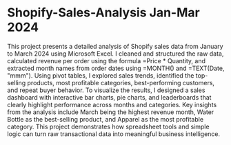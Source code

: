 # Shopify-Sales-Analysis Jan-Mar 2024
This project presents a detailed analysis of Shopify sales data from January to March 2024 using Microsoft Excel. I cleaned and structured the raw data, calculated revenue per order using the formula =Price * Quantity, and extracted month names from order dates using =MONTH() and =TEXT(Date, "mmm"). Using pivot tables, I explored sales trends, identified the top-selling products, most profitable categories, best-performing customers, and repeat buyer behavior. To visualize the results, I designed a sales dashboard with interactive bar charts, pie charts, and leaderboards that clearly highlight performance across months and categories. Key insights from the analysis include March being the highest revenue month, Water Bottle as the best-selling product, and Apparel as the most profitable category. This project demonstrates how spreadsheet tools and simple logic can turn raw transactional data into meaningful business intelligence.
